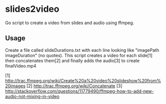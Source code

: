 # slides2video
Go script to create a video from slides and audio using ffmpeg. 

## Usage
Create a file called slideDurations.txt with each line looking like "imagePath imageDuration" (no quotes). This script creates a video for each slide[1] then concatenates them[2] and finally adds the audio[3] to create finalVideo.mp4

[1] http://trac.ffmpeg.org/wiki/Create%20a%20video%20slideshow%20from%20images
[2] http://trac.ffmpeg.org/wiki/Concatenate
[3] http://stackoverflow.com/questions/11779490/ffmpeg-how-to-add-new-audio-not-mixing-in-video
